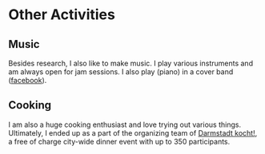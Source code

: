 Other Activities
======

Music
------
Besides research, I also like to make music. I play various instruments and am always open for jam sessions. I also play (piano) in a cover band ([facebook](https://www.facebook.com/betrayedbasterds/)). 


Cooking
------
I am also a huge cooking enthusiast and love trying out various things. Ultimately, I ended up as a part of the organizing team of [Darmstadt kocht!](https://darmstadtkocht.de/), a free of charge city-wide dinner event with up to 350 participants. 